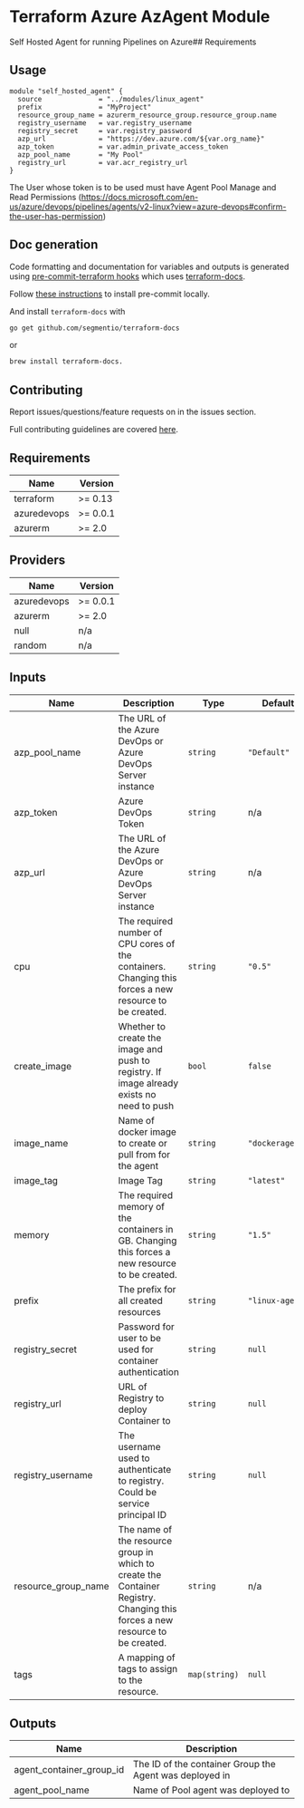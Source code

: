 # Terraform Azure AzAgent Module

Self Hosted Agent for running Pipelines on Azure## Requirements

## Usage

```hcl
module "self_hosted_agent" {
  source              = "../modules/linux_agent"
  prefix              = "MyProject"
  resource_group_name = azurerm_resource_group.resource_group.name
  registry_username   = var.registry_username
  registry_secret     = var.registry_password
  azp_url             = "https://dev.azure.com/${var.org_name}"
  azp_token           = var.admin_private_access_token
  azp_pool_name       = "My Pool"
  registry_url        = var.acr_registry_url
}
```
The User whose token is to be used must have Agent Pool Manage and Read Permissions (https://docs.microsoft.com/en-us/azure/devops/pipelines/agents/v2-linux?view=azure-devops#confirm-the-user-has-permission)

## Doc generation

Code formatting and documentation for variables and outputs is generated using [pre-commit-terraform hooks](https://github.com/antonbabenko/pre-commit-terraform) which uses [terraform-docs](https://github.com/segmentio/terraform-docs).

Follow [these instructions](https://github.com/antonbabenko/pre-commit-terraform#how-to-install) to install pre-commit locally.

And install `terraform-docs` with
```bash
go get github.com/segmentio/terraform-docs
```
or
```bash
brew install terraform-docs.
```

## Contributing

Report issues/questions/feature requests on in the issues section.

Full contributing guidelines are covered [here](CONTRIBUTING.md).

<!-- BEGINNING OF PRE-COMMIT-TERRAFORM DOCS HOOK -->
## Requirements

| Name | Version |
|------|---------|
| terraform | >= 0.13 |
| azuredevops | >= 0.0.1 |
| azurerm | >= 2.0 |

## Providers

| Name | Version |
|------|---------|
| azuredevops | >= 0.0.1 |
| azurerm | >= 2.0 |
| null | n/a |
| random | n/a |

## Inputs

| Name | Description | Type | Default | Required |
|------|-------------|------|---------|:--------:|
| azp\_pool\_name | The URL of the Azure DevOps or Azure DevOps Server instance | `string` | `"Default"` | no |
| azp\_token | Azure DevOps Token | `string` | n/a | yes |
| azp\_url | The URL of the Azure DevOps or Azure DevOps Server instance | `string` | n/a | yes |
| cpu | The required number of CPU cores of the containers. Changing this forces a new resource to be created. | `string` | `"0.5"` | no |
| create\_image | Whether to create the image and push to registry. If image already exists no need to push | `bool` | `false` | no |
| image\_name | Name of docker image to create or pull from for the agent | `string` | `"dockeragent"` | no |
| image\_tag | Image Tag | `string` | `"latest"` | no |
| memory | The required memory of the containers in GB. Changing this forces a new resource to be created. | `string` | `"1.5"` | no |
| prefix | The prefix for all created resources | `string` | `"linux-agent"` | no |
| registry\_secret | Password for user to be used for container authentication | `string` | `null` | no |
| registry\_url | URL of Registry to deploy Container to | `string` | `null` | no |
| registry\_username | The username used to authenticate to registry. Could be service principal ID | `string` | `null` | no |
| resource\_group\_name | The name of the resource group in which to create the Container Registry. Changing this forces a new resource to be created. | `string` | n/a | yes |
| tags | A mapping of tags to assign to the resource. | `map(string)` | `null` | no |

## Outputs

| Name | Description |
|------|-------------|
| agent\_container\_group\_id | The ID of the container Group the Agent was deployed in |
| agent\_pool\_name | Name of Pool agent was deployed to |

<!-- END OF PRE-COMMIT-TERRAFORM DOCS HOOK -->
